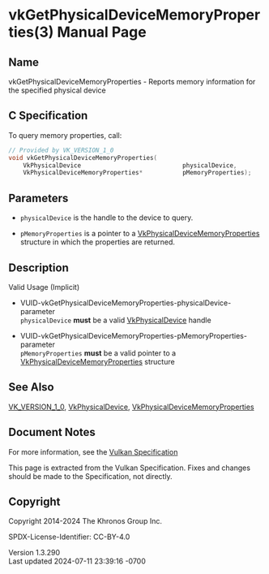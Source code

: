 # vkGetPhysicalDeviceMemoryProperties(3) Manual Page

## Name

vkGetPhysicalDeviceMemoryProperties - Reports memory information for the
specified physical device



## <a href="#_c_specification" class="anchor"></a>C Specification

To query memory properties, call:

``` c
// Provided by VK_VERSION_1_0
void vkGetPhysicalDeviceMemoryProperties(
    VkPhysicalDevice                            physicalDevice,
    VkPhysicalDeviceMemoryProperties*           pMemoryProperties);
```

## <a href="#_parameters" class="anchor"></a>Parameters

- `physicalDevice` is the handle to the device to query.

- `pMemoryProperties` is a pointer to a
  [VkPhysicalDeviceMemoryProperties](https://registry.khronos.org/vulkan/specs/1.3-extensions/man/html/VkPhysicalDeviceMemoryProperties.html)
  structure in which the properties are returned.

## <a href="#_description" class="anchor"></a>Description

Valid Usage (Implicit)

- <a
  href="#VUID-vkGetPhysicalDeviceMemoryProperties-physicalDevice-parameter"
  id="VUID-vkGetPhysicalDeviceMemoryProperties-physicalDevice-parameter"></a>
  VUID-vkGetPhysicalDeviceMemoryProperties-physicalDevice-parameter  
  `physicalDevice` **must** be a valid
  [VkPhysicalDevice](https://registry.khronos.org/vulkan/specs/1.3-extensions/man/html/VkPhysicalDevice.html) handle

- <a
  href="#VUID-vkGetPhysicalDeviceMemoryProperties-pMemoryProperties-parameter"
  id="VUID-vkGetPhysicalDeviceMemoryProperties-pMemoryProperties-parameter"></a>
  VUID-vkGetPhysicalDeviceMemoryProperties-pMemoryProperties-parameter  
  `pMemoryProperties` **must** be a valid pointer to a
  [VkPhysicalDeviceMemoryProperties](https://registry.khronos.org/vulkan/specs/1.3-extensions/man/html/VkPhysicalDeviceMemoryProperties.html)
  structure

## <a href="#_see_also" class="anchor"></a>See Also

[VK_VERSION_1_0](https://registry.khronos.org/vulkan/specs/1.3-extensions/man/html/VK_VERSION_1_0.html),
[VkPhysicalDevice](https://registry.khronos.org/vulkan/specs/1.3-extensions/man/html/VkPhysicalDevice.html),
[VkPhysicalDeviceMemoryProperties](https://registry.khronos.org/vulkan/specs/1.3-extensions/man/html/VkPhysicalDeviceMemoryProperties.html)

## <a href="#_document_notes" class="anchor"></a>Document Notes

For more information, see the <a
href="https://registry.khronos.org/vulkan/specs/1.3-extensions/html/vkspec.html#vkGetPhysicalDeviceMemoryProperties"
target="_blank" rel="noopener">Vulkan Specification</a>

This page is extracted from the Vulkan Specification. Fixes and changes
should be made to the Specification, not directly.

## <a href="#_copyright" class="anchor"></a>Copyright

Copyright 2014-2024 The Khronos Group Inc.

SPDX-License-Identifier: CC-BY-4.0

Version 1.3.290  
Last updated 2024-07-11 23:39:16 -0700

